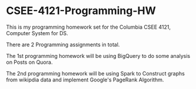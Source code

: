 # CSEE-4121-Programming-HW

This is my programming homework set for the Columbia CSEE 4121, Computer System for DS.

There are 2 Programming assignments in total. 

The 1st programming homework will be using BigQuery to do some analysis on Posts on Quora.

The 2nd programming homework will be using Spark to Construct graphs from wikipdia data and implement Google's PageRank Algorithm.
